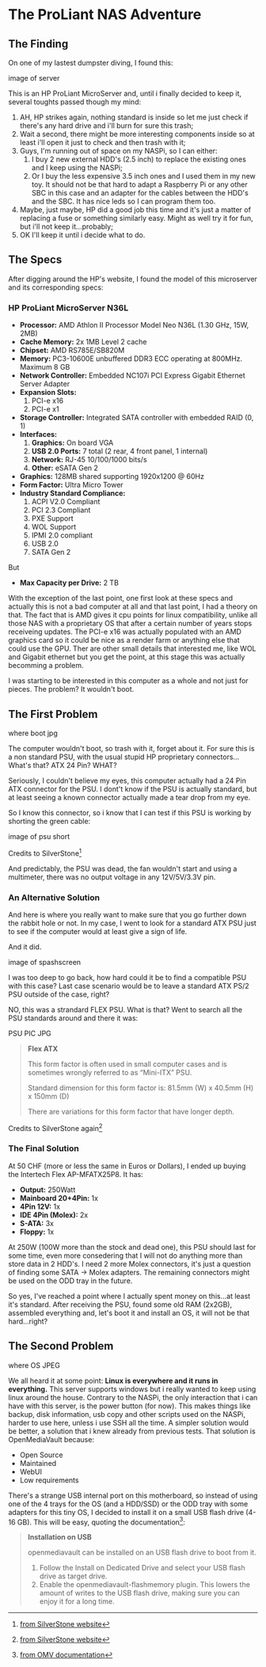 # The ProLiant NAS Adventure

## The Finding

On one of my lastest dumpster diving, I found this:

image of server

This is an HP ProLiant MicroServer and, until i finally decided to keep it, several toughts passed though my mind:

1. AH, HP strikes again, nothing standard is inside so let me just check if there's any hard drive and i'll burn for sure this trash;
2. Wait a second, there might be more interesting components inside so at least i'll open it just to check and then trash with it;
3. Guys, I'm running out of space on my NASPi, so I can either:
   1. I buy 2 new external HDD's (2.5 inch) to replace the existing ones and I keep using the NASPi;
   2. Or I buy the less expensive 3.5 inch ones and I used them in my new toy. It should not be that hard to adapt a Raspberry Pi or any other SBC in this case and an adapter for the cables between the HDD's and the SBC. It has nice leds so I can program them too.
4. Maybe, just maybe, HP did a good job this time and it's just a matter of replacing a fuse or something similarly easy. Might as well try it for fun, but i'll not keep it...probably;
5. OK I'll keep it until i decide what to do.

## The Specs

After digging around the HP's website, I found the model of this microserver and its corresponding specs:

### HP ProLiant MicroServer N36L

- **Processor:** AMD Athlon II Processor Model Neo N36L (1.30 GHz, 15W, 2MB)
- **Cache Memory:** 2x 1MB Level 2 cache
- **Chipset:** AMD RS785E/SB820M
- **Memory:** PC3-10600E unbuffered DDR3 ECC operating at 800MHz. Maximum 8 GB
- **Network Controller:** Embedded NC107i PCI Express Gigabit Ethernet Server Adapter
- **Expansion Slots:**
  1. PCI-e x16
  2. PCI-e x1
- **Storage Controller:** Integrated SATA controller with embedded RAID (0, 1)
- **Interfaces:**
  1. **Graphics:** On board VGA
  2. **USB 2.0 Ports:** 7 total (2 rear, 4 front panel, 1 internal)
  3. **Network:** RJ-45 10/100/1000 bits/s
  4. **Other:** eSATA Gen 2
- **Graphics:** 128MB shared supporting 1920x1200 @ 60Hz
- **Form Factor:** Ultra Micro Tower
- **Industry Standard Compliance:**
  1. ACPI V2.0 Compliant
  2. PCI 2.3 Compliant
  3. PXE Support
  4. WOL Support
  5. IPMI 2.0 compliant
  6. USB 2.0
  7. SATA Gen 2

But

- **Max Capacity per Drive:** 2 TB

With the exception of the last point, one first look at these specs and actually this is not a bad computer at all and that last point, I had a theory on that.
The fact that is AMD gives it cpu points for linux compatibility, unlike all those NAS with a proprietary OS that after a certain number of years stops receiveing updates.
The PCI-e x16 was actually populated with an AMD graphics card so it could be nice as a render farm or anything else that could use the GPU.
Ther are other small details that interested me, like WOL and Gigabit ethernet but you get the point, at this stage this was actually becomming a problem.

I was starting to be interested in this computer as a whole and not just for pieces. The problem? It wouldn't boot.


## The First Problem

where boot jpg

The computer wouldn't boot, so trash with it, forget about it.
For sure this is a non standard PSU, with the usual stupid HP proprietary connectors...
What's that? ATX 24 Pin? WHAT?

Seriously, I couldn't believe my eyes, this computer actually had a 24 Pin ATX connector for the PSU.
I dont't know if the PSU is actually standard, but at least seeing a known connector actually made a tear drop from my eye.

So I know this connector, so i know that I can test if this PSU is working by shorting the green cable:

image of psu short

Credits to SilverStone[^psushort]

[^psushort]: [from SilverStone website](https://www.silverstonetek.com/downloads/QA/PSU/PSU-Paper%20Clip-EN.pdf)

And predictably, the PSU was dead, the fan wouldn't start and using a multimeter, there was no output voltage in any 12V/5V/3.3V pin.

### An Alternative Solution

And here is where you really want to make sure that you go further down the rabbit hole or not.
In my case, I went to look for a standard ATX PSU just to see if the computer would at least give a sign of life.

And it did.

image of spashscreen

I was too deep to go back, how hard could it be to find a compatible PSU with this case? Last case scenario would be to leave a standard ATX PS/2 PSU outside of the case, right?

NO, this was a strandard FLEX PSU. What is that? Went to search all the PSU standards around and there it was:

PSU PIC JPG

>**Flex ATX**
>
>This form factor is often used in small computer cases and is sometimes wrongly referred to as “Mini-ITX” PSU.
>
>Standard dimension for this form factor is: 81.5mm (W) x 40.5mm (H) x 150mm (D)
>
>There are variations for this form factor that have longer depth. 

Credits to SilverStone again[^psuformfactors]

[^psuformfactors]: [from SilverStone website](https://www.silverstonetek.com.tw/techtalk_cont.php?tid=10055)

### The Final Solution

At 50 CHF (more or less the same in Euros or Dollars), I ended up buying the Intertech Flex AP-MFATX25P8. It has:

- **Output:** 250Watt
- **Mainboard 20+4Pin:** 1x
- **4Pin 12V:** 1x
- **IDE 4Pin (Molex):**	2x
- **S-ATA:** 3x
- **Floppy:** 1x

At 250W (100W more than the stock and dead one), this PSU should last for some time, even more consedering that I will not do anything more than store data in 2 HDD's.
I need 2 more Molex connectors, it's just a question of finding some SATA -> Molex adapters. The remaining connectors might be used on the ODD tray in the future.

So yes, I've reached a point where I actually spent money on this...at least it's standard. After receiving the PSU, found some old RAM (2x2GB), assembled everything and, let's boot it and install an OS, it will not be that hard...right?

## The Second Problem

where OS JPEG

We all heard it at some point: **Linux is everywhere and it runs in everything.**
This server supports windows but i really wanted to keep using linux around the house.
Contrary to the NASPi, the only interaction that i can have with this server, is the power button (for now).
This makes things like backup, disk information, usb copy and other scripts used on the NASPi, harder to use here, unless i use SSH all the time.
A simpler solution would be better, a solution that i knew already from previous tests. That solution is OpenMediaVault because:

- Open Source
- Maintained
- WebUI
- Low requirements

There's a strange USB internal port on this motherboard, so instead of using one of the 4 trays for the OS (and a HDD/SSD) or the ODD tray with some adapters for this tiny OS, I decided to install it on a small USB flash drive (4-16 GB). This will be easy, quoting the documentation[^omvusbinstall]:

>**Installation on USB**
>
>openmediavault can be installed on an USB flash drive to boot from it.
> 1. Follow the Install on Dedicated Drive and select your USB flash drive as target drive.
> 2. Enable the openmediavault-flashmemory plugin. This lowers the amount of writes to the USB flash drive, making sure you can enjoy it for a long time.

[^omvusbinstall]: [from OMV documentation](https://openmediavault.readthedocs.io/en/5.x/installation/on_usb.html)





